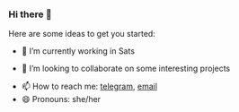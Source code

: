 ### Hi there 👋



Here are some ideas to get you started:

- 🔭 I’m currently working in Sats
<!-- - 🌱 I’m currently learning  -->
- 👯 I’m looking to collaborate on some interesting projects
<!-- - 💬 Ask me about ... -->
- 📫 How to reach me: [telegram](https://t.me/taaaafa), [email](mailto:karpenko.krista@gmail.com?subject=Contact%20from%20github)
- 😄 Pronouns: she/her
<!-- - ⚡ Fun fact: ... -->

